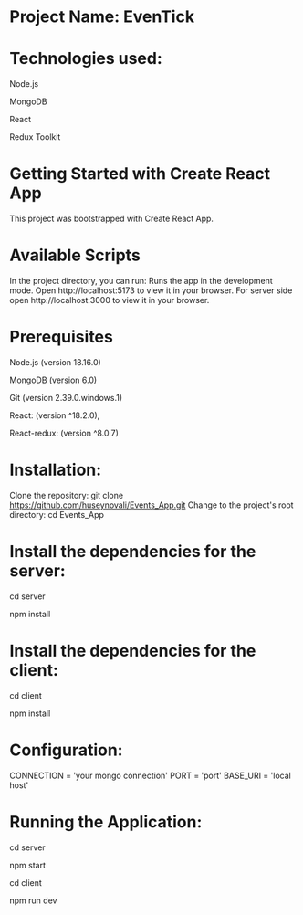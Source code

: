# Project Name: EvenTick
# Technologies used:
Node.js

MongoDB

React

Redux Toolkit
# Getting Started with Create React App
This project was bootstrapped with Create React App.
# Available Scripts
In the project directory, you can run:
Runs the app in the development mode.
Open http://localhost:5173 to view it in your browser.
For server side open http://localhost:3000 to view it in your browser.
# Prerequisites
Node.js (version 18.16.0)

MongoDB (version 6.0)

Git (version 2.39.0.windows.1)

React: (version ^18.2.0),

React-redux: (version ^8.0.7)
# Installation:
Clone the repository: git clone https://github.com/huseynovali/Events_App.git
Change to the project's root directory: cd Events_App
# Install the dependencies for the server:
cd server

npm install
# Install the dependencies for the client:
cd client

npm install
# Configuration:
CONNECTION = 'your mongo connection'
PORT = 'port'
BASE_URI = 'local host'

# Running the Application:
cd server

npm start

cd client

npm run dev
